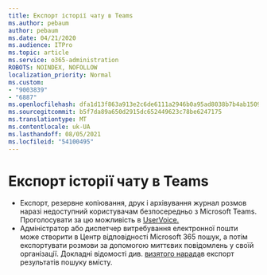 ```yaml
---
title: Експорт історії чату в Teams
ms.author: pebaum
author: pebaum
ms.date: 04/21/2020
ms.audience: ITPro
ms.topic: article
ms.service: o365-administration
ROBOTS: NOINDEX, NOFOLLOW
localization_priority: Normal
ms.custom:
- "9003839"
- "6887"
ms.openlocfilehash: dfa1d13f863a913e2c6de6111a2946b0a95ad8038b7b4ab15091ca3e1271e7a2
ms.sourcegitcommit: b5f7da89a650d2915dc652449623c78be6247175
ms.translationtype: MT
ms.contentlocale: uk-UA
ms.lasthandoff: 08/05/2021
ms.locfileid: "54100495"
---
```

# <a name="export-chat-history-in-teams"></a>Експорт історії чату в Teams

- Експорт, резервне копіювання, друк і архівування журнал розмов наразі недоступний користувачам безпосередньо з Microsoft Teams. Проголосувати за цю можливість в [UserVoice.](https://microsoftteams.uservoice.com/forums/555103-public/suggestions/16982542-backup-export-printing-archive-options?page=2&per_page=20)
- Адміністратор або диспетчер витребування електронної пошти [](https://docs.microsoft.com/microsoft-365/compliance/content-search?view=o365-worldwide) може створити в Центр відповідності Microsoft 365 пошук, а потім експортувати розмови за допомогою миттєвих повідомлень у своїй організації. Докладні відомості див. [визятого нарада](https://docs.microsoft.com/microsoft-365/compliance/export-search-results?view=o365-worldwide)в експорт результатів пошуку вмісту.
